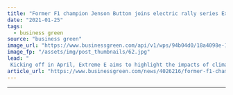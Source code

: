 ```yaml
---
title: "Former F1 champion Jenson Button joins electric rally series Extreme E"
date: "2021-01-25"
tags: 
  - business green
source: "business green"
image_url: "https://www.businessgreen.com/api/v1/wps/94b04d0/18a4098e-110c-467e-a661-5eb1cedebd4b/2/Jenson-Button-extreme-e-185x114.jpg"
image_fp: "/assets/img/post_thumbnails/62.jpg"
lead: "
 Kicking off in April, Extreme E aims to highlight the impacts of climate change and promote electric vehicles via a series of races in remote and extreme locations ..."
article_url: "https://www.businessgreen.com/news/4026216/former-f1-champion-jenson-button-joins-electric-rally-series-extreme"
---
```


---
